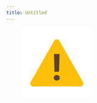```yaml
---
title: Untitled
---
```


<figure><img src="../assets/image (2) (1) (1) (1) (1).png" alt="" width="188"><figcaption></figcaption></figure>
